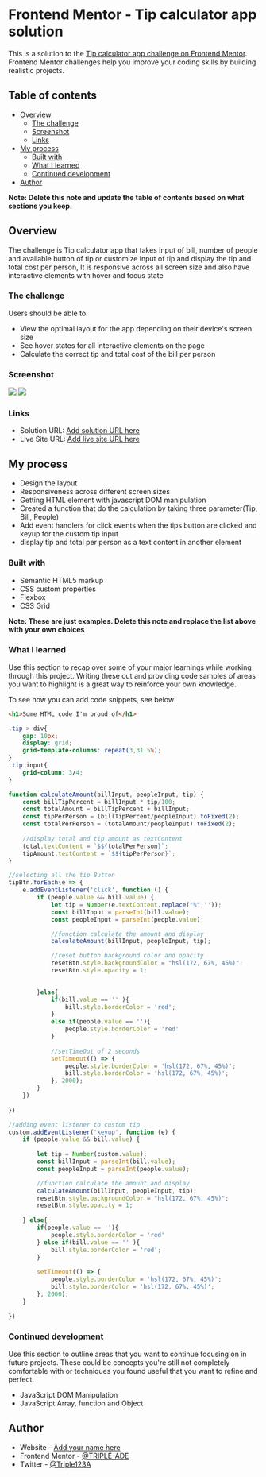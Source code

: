 # Frontend Mentor - Tip calculator app solution

This is a solution to the [Tip calculator app challenge on Frontend Mentor](https://www.frontendmentor.io/challenges/tip-calculator-app-ugJNGbJUX). Frontend Mentor challenges help you improve your coding skills by building realistic projects.

## Table of contents

- [Overview](#overview)
  - [The challenge](#the-challenge)
  - [Screenshot](#screenshot)
  - [Links](#links)
- [My process](#my-process)
  - [Built with](#built-with)
  - [What I learned](#what-i-learned)
  - [Continued development](#continued-development)
- [Author](#author)

**Note: Delete this note and update the table of contents based on what sections you keep.**

## Overview
The challenge is Tip calculator app that takes input of bill, number of people and available button of tip or customize input of tip and display the tip and total cost per person, It is responsive across all screen size and also have interactive elements with hover and focus state
### The challenge

Users should be able to:

- View the optimal layout for the app depending on their device's screen size
- See hover states for all interactive elements on the page
- Calculate the correct tip and total cost of the bill per person

### Screenshot

![](./design/desktop.png)
![](./design/mobile.png)


### Links

- Solution URL: [Add solution URL here](https://github.com/TRIPLE-ADE/tip-calculator-app-main)
- Live Site URL: [Add live site URL here](https://triple-ade.github.io/tip-calculator-app-main/)

## My process
- Design the layout
- Responsiveness across different screen sizes 
- Getting HTML element with javascript DOM manipulation
- Created a function that do the calculation by taking three parameter(Tip, Bill, People)
- Add event handlers for click events when the tips button are clicked and keyup for the custom tip input
- display tip and total per person as a text content in another element

### Built with

- Semantic HTML5 markup
- CSS custom properties
- Flexbox
- CSS Grid

**Note: These are just examples. Delete this note and replace the list above with your own choices**

### What I learned

Use this section to recap over some of your major learnings while working through this project. Writing these out and providing code samples of areas you want to highlight is a great way to reinforce your own knowledge.

To see how you can add code snippets, see below:

```html
<h1>Some HTML code I'm proud of</h1>
```
```css
.tip > div{
    gap: 10px; 
    display: grid;
    grid-template-columns: repeat(3,31.5%);
}
.tip input{
    grid-column: 3/4;
}
```
```js
function calculateAmount(billInput, peopleInput, tip) {
    const billTipPercent = billInput * tip/100;
    const totalAmount = billTipPercent + billInput;
    const tipPerPerson = (billTipPercent/peopleInput).toFixed(2);
    const totalPerPerson = (totalAmount/peopleInput).toFixed(2);
    
    //display total and tip amount as textContent 
    total.textContent = `$${totalPerPerson}`;
    tipAmount.textContent = `$${tipPerPerson}`;
}

//selecting all the tip Button
tipBtn.forEach(e => {
    e.addEventListener('click', function () {
        if (people.value && bill.value) {
            let tip = Number(e.textContent.replace("%",''));
            const billInput = parseInt(bill.value);
            const peopleInput = parseInt(people.value);

            //function calculate the amount and display
            calculateAmount(billInput, peopleInput, tip);

            //reset button background color and opacity
            resetBtn.style.backgroundColor = "hsl(172, 67%, 45%)";
            resetBtn.style.opacity = 1;

           
        }else{
            if(bill.value == '' ){
                bill.style.borderColor = 'red';
            }
            else if(people.value == ''){
                people.style.borderColor = 'red' 
            }
            
            //setTimeOut of 2 seconds
            setTimeout(() => {
                people.style.borderColor = 'hsl(172, 67%, 45%)';
                bill.style.borderColor = 'hsl(172, 67%, 45%)';
            }, 2000);
        }
    })
   
})     

//adding event listener to custom tip 
custom.addEventListener('keyup', function (e) {
    if (people.value && bill.value) {
        
        let tip = Number(custom.value);
        const billInput = parseInt(bill.value);
        const peopleInput = parseInt(people.value);

        //function calculate the amount and display
        calculateAmount(billInput, peopleInput, tip);
        resetBtn.style.backgroundColor = "hsl(172, 67%, 45%)";
        resetBtn.style.opacity = 1;
       
    } else{
        if(people.value == ''){
            people.style.borderColor = 'red' 
        } else if(bill.value == '' ){
            bill.style.borderColor = 'red';
        }
        
        setTimeout(() => {
            people.style.borderColor = 'hsl(172, 67%, 45%)';
            bill.style.borderColor = 'hsl(172, 67%, 45%)';
        }, 2000);
    }
   
})
```


### Continued development

Use this section to outline areas that you want to continue focusing on in future projects. These could be concepts you're still not completely comfortable with or techniques you found useful that you want to refine and perfect.
- JavaScript DOM Manipulation
- JavaScript Array, function and Object

## Author

- Website - [Add your name here](https://www.your-site.com)
- Frontend Mentor - [@TRIPLE-ADE](https://www.frontendmentor.io/profile/TRIPLE-ADE)
- Twitter - [@Triple123A](https://www.twitter.com/Triple123A)


